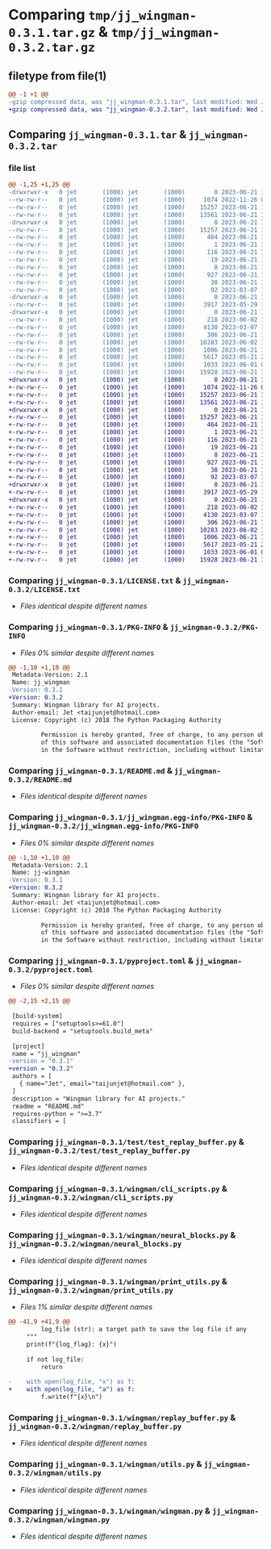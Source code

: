 # Comparing `tmp/jj_wingman-0.3.1.tar.gz` & `tmp/jj_wingman-0.3.2.tar.gz`

## filetype from file(1)

```diff
@@ -1 +1 @@
-gzip compressed data, was "jj_wingman-0.3.1.tar", last modified: Wed Jun 21 18:30:00 2023, max compression
+gzip compressed data, was "jj_wingman-0.3.2.tar", last modified: Wed Jun 21 18:30:56 2023, max compression
```

## Comparing `jj_wingman-0.3.1.tar` & `jj_wingman-0.3.2.tar`

### file list

```diff
@@ -1,25 +1,25 @@
-drwxrwxr-x   0 jet       (1000) jet       (1000)        0 2023-06-21 18:30:00.066430 jj_wingman-0.3.1/
--rw-rw-r--   0 jet       (1000) jet       (1000)     1074 2022-11-26 07:59:06.000000 jj_wingman-0.3.1/LICENSE.txt
--rw-rw-r--   0 jet       (1000) jet       (1000)    15257 2023-06-21 18:30:00.066430 jj_wingman-0.3.1/PKG-INFO
--rw-rw-r--   0 jet       (1000) jet       (1000)    13561 2023-06-21 18:20:33.000000 jj_wingman-0.3.1/README.md
-drwxrwxr-x   0 jet       (1000) jet       (1000)        0 2023-06-21 18:30:00.066430 jj_wingman-0.3.1/jj_wingman.egg-info/
--rw-rw-r--   0 jet       (1000) jet       (1000)    15257 2023-06-21 18:30:00.000000 jj_wingman-0.3.1/jj_wingman.egg-info/PKG-INFO
--rw-rw-r--   0 jet       (1000) jet       (1000)      464 2023-06-21 18:30:00.000000 jj_wingman-0.3.1/jj_wingman.egg-info/SOURCES.txt
--rw-rw-r--   0 jet       (1000) jet       (1000)        1 2023-06-21 18:30:00.000000 jj_wingman-0.3.1/jj_wingman.egg-info/dependency_links.txt
--rw-rw-r--   0 jet       (1000) jet       (1000)      116 2023-06-21 18:30:00.000000 jj_wingman-0.3.1/jj_wingman.egg-info/entry_points.txt
--rw-rw-r--   0 jet       (1000) jet       (1000)       19 2023-06-21 18:30:00.000000 jj_wingman-0.3.1/jj_wingman.egg-info/requires.txt
--rw-rw-r--   0 jet       (1000) jet       (1000)        8 2023-06-21 18:30:00.000000 jj_wingman-0.3.1/jj_wingman.egg-info/top_level.txt
--rw-rw-r--   0 jet       (1000) jet       (1000)      927 2023-06-21 18:29:56.000000 jj_wingman-0.3.1/pyproject.toml
--rw-rw-r--   0 jet       (1000) jet       (1000)       38 2023-06-21 18:30:00.066430 jj_wingman-0.3.1/setup.cfg
--rw-rw-r--   0 jet       (1000) jet       (1000)       92 2023-03-07 18:49:10.000000 jj_wingman-0.3.1/setup.py
-drwxrwxr-x   0 jet       (1000) jet       (1000)        0 2023-06-21 18:30:00.066430 jj_wingman-0.3.1/test/
--rw-rw-r--   0 jet       (1000) jet       (1000)     3917 2023-05-29 12:52:26.000000 jj_wingman-0.3.1/test/test_replay_buffer.py
-drwxrwxr-x   0 jet       (1000) jet       (1000)        0 2023-06-21 18:30:00.066430 jj_wingman-0.3.1/wingman/
--rw-rw-r--   0 jet       (1000) jet       (1000)      218 2023-06-02 11:46:07.000000 jj_wingman-0.3.1/wingman/__init__.py
--rw-rw-r--   0 jet       (1000) jet       (1000)     4130 2023-03-07 18:48:06.000000 jj_wingman-0.3.1/wingman/cli_scripts.py
--rw-rw-r--   0 jet       (1000) jet       (1000)      306 2023-06-21 18:19:17.000000 jj_wingman-0.3.1/wingman/config.yaml
--rw-rw-r--   0 jet       (1000) jet       (1000)    10283 2023-06-02 11:46:40.000000 jj_wingman-0.3.1/wingman/neural_blocks.py
--rw-rw-r--   0 jet       (1000) jet       (1000)     1006 2023-06-21 18:26:32.000000 jj_wingman-0.3.1/wingman/print_utils.py
--rw-rw-r--   0 jet       (1000) jet       (1000)     5617 2023-05-21 21:59:51.000000 jj_wingman-0.3.1/wingman/replay_buffer.py
--rw-rw-r--   0 jet       (1000) jet       (1000)     1033 2023-06-01 08:57:08.000000 jj_wingman-0.3.1/wingman/utils.py
--rw-rw-r--   0 jet       (1000) jet       (1000)    15928 2023-06-21 18:29:43.000000 jj_wingman-0.3.1/wingman/wingman.py
+drwxrwxr-x   0 jet       (1000) jet       (1000)        0 2023-06-21 18:30:56.153945 jj_wingman-0.3.2/
+-rw-rw-r--   0 jet       (1000) jet       (1000)     1074 2022-11-26 07:59:06.000000 jj_wingman-0.3.2/LICENSE.txt
+-rw-rw-r--   0 jet       (1000) jet       (1000)    15257 2023-06-21 18:30:56.153945 jj_wingman-0.3.2/PKG-INFO
+-rw-rw-r--   0 jet       (1000) jet       (1000)    13561 2023-06-21 18:20:33.000000 jj_wingman-0.3.2/README.md
+drwxrwxr-x   0 jet       (1000) jet       (1000)        0 2023-06-21 18:30:56.149945 jj_wingman-0.3.2/jj_wingman.egg-info/
+-rw-rw-r--   0 jet       (1000) jet       (1000)    15257 2023-06-21 18:30:56.000000 jj_wingman-0.3.2/jj_wingman.egg-info/PKG-INFO
+-rw-rw-r--   0 jet       (1000) jet       (1000)      464 2023-06-21 18:30:56.000000 jj_wingman-0.3.2/jj_wingman.egg-info/SOURCES.txt
+-rw-rw-r--   0 jet       (1000) jet       (1000)        1 2023-06-21 18:30:56.000000 jj_wingman-0.3.2/jj_wingman.egg-info/dependency_links.txt
+-rw-rw-r--   0 jet       (1000) jet       (1000)      116 2023-06-21 18:30:56.000000 jj_wingman-0.3.2/jj_wingman.egg-info/entry_points.txt
+-rw-rw-r--   0 jet       (1000) jet       (1000)       19 2023-06-21 18:30:56.000000 jj_wingman-0.3.2/jj_wingman.egg-info/requires.txt
+-rw-rw-r--   0 jet       (1000) jet       (1000)        8 2023-06-21 18:30:56.000000 jj_wingman-0.3.2/jj_wingman.egg-info/top_level.txt
+-rw-rw-r--   0 jet       (1000) jet       (1000)      927 2023-06-21 18:30:41.000000 jj_wingman-0.3.2/pyproject.toml
+-rw-rw-r--   0 jet       (1000) jet       (1000)       38 2023-06-21 18:30:56.153945 jj_wingman-0.3.2/setup.cfg
+-rw-rw-r--   0 jet       (1000) jet       (1000)       92 2023-03-07 18:49:10.000000 jj_wingman-0.3.2/setup.py
+drwxrwxr-x   0 jet       (1000) jet       (1000)        0 2023-06-21 18:30:56.149945 jj_wingman-0.3.2/test/
+-rw-rw-r--   0 jet       (1000) jet       (1000)     3917 2023-05-29 12:52:26.000000 jj_wingman-0.3.2/test/test_replay_buffer.py
+drwxrwxr-x   0 jet       (1000) jet       (1000)        0 2023-06-21 18:30:56.153945 jj_wingman-0.3.2/wingman/
+-rw-rw-r--   0 jet       (1000) jet       (1000)      218 2023-06-02 11:46:07.000000 jj_wingman-0.3.2/wingman/__init__.py
+-rw-rw-r--   0 jet       (1000) jet       (1000)     4130 2023-03-07 18:48:06.000000 jj_wingman-0.3.2/wingman/cli_scripts.py
+-rw-rw-r--   0 jet       (1000) jet       (1000)      306 2023-06-21 18:19:17.000000 jj_wingman-0.3.2/wingman/config.yaml
+-rw-rw-r--   0 jet       (1000) jet       (1000)    10283 2023-06-02 11:46:40.000000 jj_wingman-0.3.2/wingman/neural_blocks.py
+-rw-rw-r--   0 jet       (1000) jet       (1000)     1006 2023-06-21 18:30:37.000000 jj_wingman-0.3.2/wingman/print_utils.py
+-rw-rw-r--   0 jet       (1000) jet       (1000)     5617 2023-05-21 21:59:51.000000 jj_wingman-0.3.2/wingman/replay_buffer.py
+-rw-rw-r--   0 jet       (1000) jet       (1000)     1033 2023-06-01 08:57:08.000000 jj_wingman-0.3.2/wingman/utils.py
+-rw-rw-r--   0 jet       (1000) jet       (1000)    15928 2023-06-21 18:29:43.000000 jj_wingman-0.3.2/wingman/wingman.py
```

### Comparing `jj_wingman-0.3.1/LICENSE.txt` & `jj_wingman-0.3.2/LICENSE.txt`

 * *Files identical despite different names*

### Comparing `jj_wingman-0.3.1/PKG-INFO` & `jj_wingman-0.3.2/PKG-INFO`

 * *Files 0% similar despite different names*

```diff
@@ -1,10 +1,10 @@
 Metadata-Version: 2.1
 Name: jj_wingman
-Version: 0.3.1
+Version: 0.3.2
 Summary: Wingman library for AI projects.
 Author-email: Jet <taijunjet@hotmail.com>
 License: Copyright (c) 2018 The Python Packaging Authority
         
         Permission is hereby granted, free of charge, to any person obtaining a copy
         of this software and associated documentation files (the "Software"), to deal
         in the Software without restriction, including without limitation the rights
```

### Comparing `jj_wingman-0.3.1/README.md` & `jj_wingman-0.3.2/README.md`

 * *Files identical despite different names*

### Comparing `jj_wingman-0.3.1/jj_wingman.egg-info/PKG-INFO` & `jj_wingman-0.3.2/jj_wingman.egg-info/PKG-INFO`

 * *Files 0% similar despite different names*

```diff
@@ -1,10 +1,10 @@
 Metadata-Version: 2.1
 Name: jj-wingman
-Version: 0.3.1
+Version: 0.3.2
 Summary: Wingman library for AI projects.
 Author-email: Jet <taijunjet@hotmail.com>
 License: Copyright (c) 2018 The Python Packaging Authority
         
         Permission is hereby granted, free of charge, to any person obtaining a copy
         of this software and associated documentation files (the "Software"), to deal
         in the Software without restriction, including without limitation the rights
```

### Comparing `jj_wingman-0.3.1/pyproject.toml` & `jj_wingman-0.3.2/pyproject.toml`

 * *Files 0% similar despite different names*

```diff
@@ -2,15 +2,15 @@
 
 [build-system]
 requires = ["setuptools>=61.0"]
 build-backend = "setuptools.build_meta"
 
 [project]
 name = "jj_wingman"
-version = "0.3.1"
+version = "0.3.2"
 authors = [
   { name="Jet", email="taijunjet@hotmail.com" },
 ]
 description = "Wingman library for AI projects."
 readme = "README.md"
 requires-python = ">=3.7"
 classifiers = [
```

### Comparing `jj_wingman-0.3.1/test/test_replay_buffer.py` & `jj_wingman-0.3.2/test/test_replay_buffer.py`

 * *Files identical despite different names*

### Comparing `jj_wingman-0.3.1/wingman/cli_scripts.py` & `jj_wingman-0.3.2/wingman/cli_scripts.py`

 * *Files identical despite different names*

### Comparing `jj_wingman-0.3.1/wingman/neural_blocks.py` & `jj_wingman-0.3.2/wingman/neural_blocks.py`

 * *Files identical despite different names*

### Comparing `jj_wingman-0.3.1/wingman/print_utils.py` & `jj_wingman-0.3.2/wingman/print_utils.py`

 * *Files 1% similar despite different names*

```diff
@@ -41,9 +41,9 @@
         log_file (str): a target path to save the log file if any
     """
     print(f"{log_flag}: {x}")
 
     if not log_file:
         return
 
-    with open(log_file, "x") as f:
+    with open(log_file, "a") as f:
         f.write(f"{x}\n")
```

### Comparing `jj_wingman-0.3.1/wingman/replay_buffer.py` & `jj_wingman-0.3.2/wingman/replay_buffer.py`

 * *Files identical despite different names*

### Comparing `jj_wingman-0.3.1/wingman/utils.py` & `jj_wingman-0.3.2/wingman/utils.py`

 * *Files identical despite different names*

### Comparing `jj_wingman-0.3.1/wingman/wingman.py` & `jj_wingman-0.3.2/wingman/wingman.py`

 * *Files identical despite different names*

